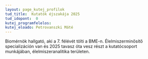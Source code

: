 ```yaml
---
layout: page_kutej_profilok
tud_title:  Kutatók éjszakája 2025
tud_idopont:  0
kutej_programfelelos: 
kutej_eloado: Petrovanszki Máté
---
```


Biomérnök hallgató, aki a 7. félévét tölti a BME-n. Élelmiszerminősítő specializáción van és 2025 tavasz óta vesz részt a kutatócsoport munkájában, élelmiszeranalitika területen. 

